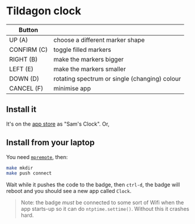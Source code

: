 # Tildagon clock

| Button | |
|---|---|
| UP (A) | choose a different marker shape |
| CONFIRM (C) | toggle filled markers |
| RIGHT (B) | make the markers bigger |
| LEFT (E) | make the markers smaller |
| DOWN (D) | rotating spectrum or single (changing) colour |
| CANCEL (F) | minimise app |

## Install it

It's on the [app store](https://apps.badge.emfcamp.org/) as "Sam's Clock". Or,

## Install from your laptop

You need [`mpremote`](https://docs.micropython.org/en/latest/reference/mpremote.html), then:

```bash
make mkdir
make push connect
```

Wait while it pushes the code to the badge, then `ctrl-d`, the badge will reboot and you should see a new app called `Clock`.

> Note: the badge *must* be connected to some sort of Wifi when the app starts-up so it can do `ntptime.settime()`. Without this it crashes hard.
